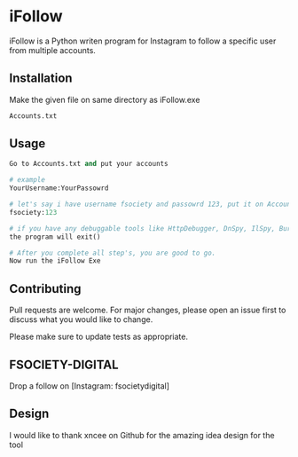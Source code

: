 # iFollow

iFollow is a Python writen program for Instagram to follow a specific user from multiple accounts.

## Installation

Make the given file on same directory as iFollow.exe

```bash
Accounts.txt
```

## Usage

```python
Go to Accounts.txt and put your accounts

# example
YourUsername:YourPassowrd

# let's say i have username fsociety and passowrd 123, put it on Accounts.txt as:
fsociety:123

# if you have any debuggable tools like HttpDebugger, DnSpy, IlSpy, BurpSuite etc..
the program will exit()

# After you complete all step's, you are good to go.
Now run the iFollow Exe
```

## Contributing
Pull requests are welcome. For major changes, please open an issue first to discuss what you would like to change.

Please make sure to update tests as appropriate.

## FSOCIETY-DIGITAL
Drop a follow on [Instagram: fsocietydigital]

## Design
I would like to thank xncee on Github for the amazing idea design for the tool
